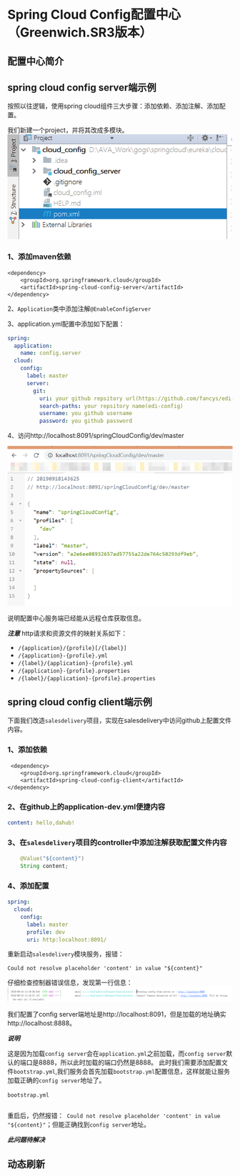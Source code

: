 # Spring Cloud Config配置中心（Greenwich.SR3版本）

## 配置中心简介

## spring cloud config server端示例

按照以往逻辑，使用spring cloud组件三大步骤：添加依赖、添加注解、添加配置。

我们新建一个project，并将其改成多模块。
![](../../img/spring-cloud-config项目结构.jpg)

### 1、添加maven依赖

``` maven
<dependency>
    <groupId>org.springframework.cloud</groupId>
    <artifactId>spring-cloud-config-server</artifactId>
</dependency>
```

2、`Application`类中添加注解`@EnableConfigServer`

3、application.yml配置中添加如下配置：
``` yml
spring:
  application:
    name: config.server
  cloud:
    config:
      label: master
      server:
        git:
          uri: your github repsitory url(https://github.com/fancys/edi-config.git)
          search-paths: your repsitory name(edi-config)
          username: you github username
          password: you github password
```

4、访问http://localhost:8091/springCloudConfig/dev/master

![](../../img/spring-cloud-config-server-url.jpg)

说明配置中心服务端已经能从远程仓库获取信息。

***注意***
http请求和资源文件的映射关系如下：
+ `/{application}/{profile}[/{label}]`
+ `/{application}-{profile}.yml`
+ `/{label}/{application}-{profile}.yml`
+ `/{application}-{profile}.properties`
+ `/{label}/{application}-{profile}.properties`

## spring cloud config client端示例

下面我们改造`salesdelivery`项目，实现在salesdelivery中访问github上配置文件内容。

### 1、添加依赖

``` maven
 <dependency>
    <groupId>org.springframework.cloud</groupId>
    <artifactId>spring-cloud-config-client</artifactId>
</dependency>
```

### 2、在github上的application-dev.yml便捷内容
``` yml
content: hello,dahub!
```

### 3、在`salesdelivery`项目的controller中添加注解获取配置文件内容
``` java
    @Value("${content}")
    String content;
```

### 4、添加配置
``` yml
spring:
  cloud:
    config:
      label: master
      profile: dev
      uri: http:localhost:8091/
```

重新启动`salesdelivery`模块服务，报错：
``` error
Could not resolve placeholder 'content' in value "${content}"
```
仔细检查控制器错误信息，发现第一行信息：
![](../../img/spring-config-client-error.jpg)

我们配置了config server端地址是http://localhost:8091，但是加载的地址确实http://localhost:8888。

***说明***

这是因为加载`config server`会在`application.yml`之前加载，而`config server`默认的端口是8888，所以此时加载的端口仍然是8888。
此时我们需要添加配置文件`bootstrap.yml`,我们服务会首先加载`bootstrap.yml`配置信息，这样就能让服务加载正确的`config server`地址了。

`bootstrap.yml`
``` yml

```

重启后，仍然报错：` Could not resolve placeholder 'content' in value "${content}"`；但能正确找到`config server`地址。

***此问题待解决***

## 动态刷新



